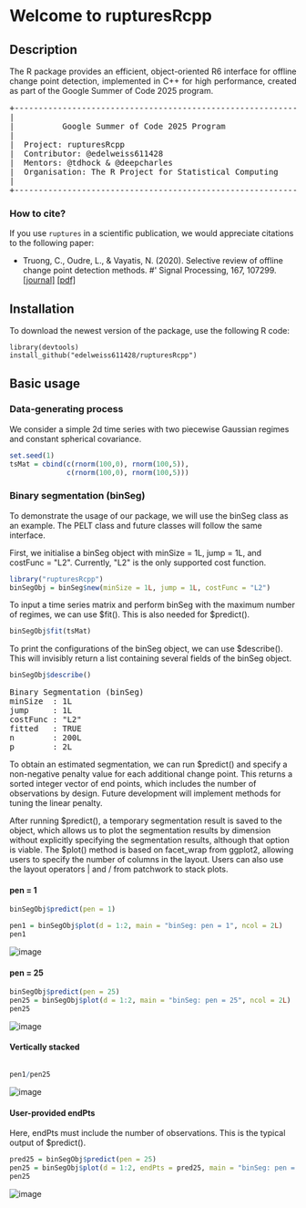 # Welcome to rupturesRcpp

## Description

<p align="justify"> The R package provides an efficient, object-oriented R6 interface for offline change point detection, implemented in C++ for high performance, created as part of the Google Summer of Code 2025 program. </p>


<pre>
+------------------------------------------------------------+
|                                                            |
|          Google Summer of Code 2025 Program                |
|                                                            | 
|  Project: rupturesRcpp                                     |
|  Contributor: @edelweiss611428                             |
|  Mentors: @tdhock & @deepcharles                           |
|  Organisation: The R Project for Statistical Computing     |
|                                                            |
+------------------------------------------------------------+
</pre>


### How to cite?

If you use `ruptures` in a scientific publication, we would appreciate citations to the following paper:

- Truong, C., Oudre, L., & Vayatis, N. (2020). Selective review of offline change point detection methods.
#' Signal Processing, 167, 107299. [[journal]](https://doi.org/10.1016/j.sigpro.2019.107299) [[pdf]](http://www.laurentoudre.fr/publis/TOG-SP-19.pdf)


## Installation

To download the newest version of the package, use the following R code: 

```
library(devtools)
install_github("edelweiss611428/rupturesRcpp") 
```

## Basic usage

### Data-generating process  
  
We consider a simple 2d time series with two piecewise Gaussian regimes and constant spherical covariance.


```r
set.seed(1)
tsMat = cbind(c(rnorm(100,0), rnorm(100,5)),
              c(rnorm(100,0), rnorm(100,5)))
```


### Binary segmentation (binSeg)

To demonstrate the usage of our package, we will use the binSeg class as an example. The PELT class and future classes will follow the same interface. 

First, we initialise a binSeg object with minSize = 1L, jump = 1L, and costFunc = "L2". Currently, "L2" is the only supported cost function.

```r
library("rupturesRcpp")
binSegObj = binSeg$new(minSize = 1L, jump = 1L, costFunc = "L2") 
```
To input a time series matrix and perform binSeg with the maximum number of regimes, we can use $fit(). This is also needed for $predict(). 

```r
binSegObj$fit(tsMat) 
```
To print the configurations of the binSeg object, we can use $describe(). This will invisibly return a list containing several fields of the binSeg object.

```r
binSegObj$describe() 
```
<pre>
Binary Segmentation (binSeg)
minSize  : 1L
jump     : 1L
costFunc : "L2"
fitted   : TRUE
n        : 200L
p        : 2L
</pre>

To obtain an estimated segmentation, we can run $predict() and specify a non-negative penalty value for each additional change point. This returns a sorted integer vector of end points, which includes the number of observations by design. Future development will implement methods for tuning the linear penalty.

After running $predict(), a temporary segmentation result is saved to the object, which allows us to plot the segmentation results by dimension without explicitly specifying the segmentation results, although that option is viable. The $plot() method is based on facet_wrap from ggplot2, allowing users to specify the number of columns in the layout. Users can also use the layout operators | and / from patchwork to stack plots.

#### pen = 1 

```r
binSegObj$predict(pen = 1)
```

```r
pen1 = binSegObj$plot(d = 1:2, main = "binSeg: pen = 1", ncol = 2L)
pen1
```

![image](https://github.com/user-attachments/assets/603095ed-71a0-4c22-8dc5-af38c5269e1a)


#### pen = 25
```r
binSegObj$predict(pen = 25) 
pen25 = binSegObj$plot(d = 1:2, main = "binSeg: pen = 25", ncol = 2L)
pen25
```
![image](https://github.com/user-attachments/assets/dea22543-e057-44ae-a174-197d9c704aa5)


#### Vertically stacked
```r

pen1/pen25
```
![image](https://github.com/user-attachments/assets/66c21f4a-bc9d-4096-8be8-464b16340952)

#### User-provided endPts

Here, endPts must include the number of observations. This is the typical output of $predict().

```r
pred25 = binSegObj$predict(pen = 25) 
pen25 = binSegObj$plot(d = 1:2, endPts = pred25, main = "binSeg: pen = 25", ncol = 2L)
pen25
```

![image](https://github.com/user-attachments/assets/1ef897b6-9756-40c7-97fc-8819c6632101)



